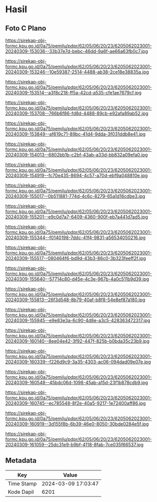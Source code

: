 # Hasil

## Foto C Plano

https://sirekap-obj-formc.kpu.go.id/0a75/pemilu/pdpr/62/05/06/20/23/6205062023001-20240309-153036--33b37e7d-bebc-46dd-9a6f-ae66a63fb0c7.jpg

https://sirekap-obj-formc.kpu.go.id/0a75/pemilu/pdpr/62/05/06/20/23/6205062023001-20240309-153246--10e59387-2514-4488-ab38-2ce18e38835a.jpg

https://sirekap-obj-formc.kpu.go.id/0a75/pemilu/pdpr/62/05/06/20/23/6205062023001-20240309-153514--a3f8c218-ff5a-42cd-a535-cfe1ae7679cf.jpg

https://sirekap-obj-formc.kpu.go.id/0a75/pemilu/pdpr/62/05/06/20/23/6205062023001-20240309-153708--766b6f86-fd8d-4488-89cb-e92afa89ab52.jpg

https://sirekap-obj-formc.kpu.go.id/0a75/pemilu/pdpr/62/05/06/20/23/6205062023001-20240309-153849--af619c71-89bc-41d4-9dda-3f031ddb8e41.jpg

https://sirekap-obj-formc.kpu.go.id/0a75/pemilu/pdpr/62/05/06/20/23/6205062023001-20240309-154013--6802bb1b-c2bf-43ab-a33d-bb832a09efa0.jpg

https://sirekap-obj-formc.kpu.go.id/0a75/pemilu/pdpr/62/05/06/20/23/6205062023001-20240309-154919--fc70e435-8694-4c57-a70d-ebf9a048810e.jpg

https://sirekap-obj-formc.kpu.go.id/0a75/pemilu/pdpr/62/05/06/20/23/6205062023001-20240309-155017--0b511881-774d-4c6c-8279-65a1d16cdbe3.jpg

https://sirekap-obj-formc.kpu.go.id/0a75/pemilu/pdpr/62/05/06/20/23/6205062023001-20240309-155201--e9c0d7a7-6409-4360-900f-eb7a441d7ad5.jpg

https://sirekap-obj-formc.kpu.go.id/0a75/pemilu/pdpr/62/05/06/20/23/6205062023001-20240309-155344--f0140198-7ddc-41f4-9831-a56534050216.jpg

https://sirekap-obj-formc.kpu.go.id/0a75/pemilu/pdpr/62/05/06/20/23/6205062023001-20240309-155517--080464f6-bd9d-43b3-86c0-3b323feeff2f.jpg

https://sirekap-obj-formc.kpu.go.id/0a75/pemilu/pdpr/62/05/06/20/23/6205062023001-20240309-155640--57714c80-d45e-4c3e-967b-4a0c511b9d39.jpg

https://sirekap-obj-formc.kpu.go.id/0a75/pemilu/pdpr/62/05/06/20/23/6205062023001-20240309-155813--26f3d548-8b79-40af-b8f8-54e8ef87a180.jpg

https://sirekap-obj-formc.kpu.go.id/0a75/pemilu/pdpr/62/05/06/20/23/6205062023001-20240309-155945--e9e83e3a-6c90-4d8e-a3c5-428363472317.jpg

https://sirekap-obj-formc.kpu.go.id/0a75/pemilu/pdpr/62/05/06/20/23/6205062023001-20240309-160140--8ee04e42-3f92-447f-825b-b0bda35c23b9.jpg

https://sirekap-obj-formc.kpu.go.id/0a75/pemilu/pdpr/62/05/06/20/23/6205062023001-20240309-160339--f226d9c9-3a35-4303-ac06-094dad09e07e.jpg

https://sirekap-obj-formc.kpu.go.id/0a75/pemilu/pdpr/62/05/06/20/23/6205062023001-20240309-160548--45bdc06d-1098-45ab-a15d-23f1b878cdb9.jpg

https://sirekap-obj-formc.kpu.go.id/0a75/pemilu/pdpr/62/05/06/20/23/6205062023001-20240309-160745--ec785548-8f2e-40a5-9217-1e72400aff86.jpg

https://sirekap-obj-formc.kpu.go.id/0a75/pemilu/pdpr/62/05/06/20/23/6205062023001-20240309-160919--3d155f8b-6b39-46e0-8050-30bde0284e5f.jpg

https://sirekap-obj-formc.kpu.go.id/0a75/pemilu/pdpr/62/05/06/20/23/6205062023001-20240309-161059--25dc31e9-b9bf-4118-8fab-7ce035f66537.jpg


## Metadata

| Key        | Value               |
| ---------- | ------------------- |
| Time Stamp | 2024-03-09 17:03:47 |
| Kode Dapil | 6201                |



